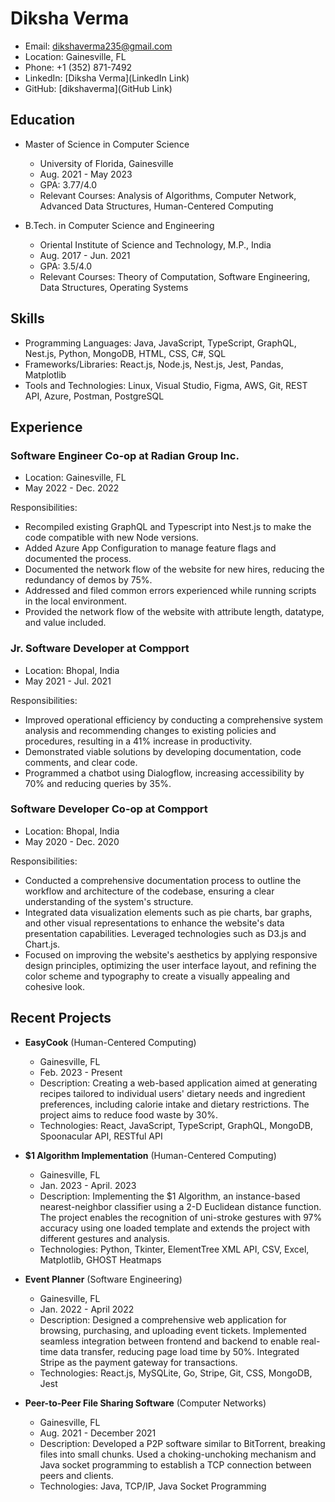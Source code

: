 # Diksha Verma

- Email: dikshaverma235@gmail.com
- Location: Gainesville, FL
- Phone: +1 (352) 871-7492
- LinkedIn: [Diksha Verma](LinkedIn Link)
- GitHub: [dikshaverma](GitHub Link)

## Education

- Master of Science in Computer Science
  - University of Florida, Gainesville
  - Aug. 2021 - May 2023
  - GPA: 3.77/4.0
  - Relevant Courses: Analysis of Algorithms, Computer Network, Advanced Data Structures, Human-Centered Computing

- B.Tech. in Computer Science and Engineering
  - Oriental Institute of Science and Technology, M.P., India
  - Aug. 2017 - Jun. 2021
  - GPA: 3.5/4.0
  - Relevant Courses: Theory of Computation, Software Engineering, Data Structures, Operating Systems

## Skills

- Programming Languages: Java, JavaScript, TypeScript, GraphQL, Nest.js, Python, MongoDB, HTML, CSS, C#, SQL
- Frameworks/Libraries: React.js, Node.js, Nest.js, Jest, Pandas, Matplotlib
- Tools and Technologies: Linux, Visual Studio, Figma, AWS, Git, REST API, Azure, Postman, PostgreSQL

## Experience

### Software Engineer Co-op at Radian Group Inc.
- Location: Gainesville, FL
- May 2022 - Dec. 2022

Responsibilities:
- Recompiled existing GraphQL and Typescript into Nest.js to make the code compatible with new Node versions.
- Added Azure App Configuration to manage feature flags and documented the process.
- Documented the network flow of the website for new hires, reducing the redundancy of demos by 75%.
- Addressed and filed common errors experienced while running scripts in the local environment.
- Provided the network flow of the website with attribute length, datatype, and value included.


### Jr. Software Developer at Compport
- Location: Bhopal, India
- May 2021 - Jul. 2021

Responsibilities:
- Improved operational efficiency by conducting a comprehensive system analysis and recommending changes to existing policies and procedures, resulting in a 41% increase in productivity.
- Demonstrated viable solutions by developing documentation, code comments, and clear code.
- Programmed a chatbot using Dialogflow, increasing accessibility by 70% and reducing queries by 35%.

### Software Developer Co-op at Compport
- Location: Bhopal, India
- May 2020 - Dec. 2020

Responsibilities:
- Conducted a comprehensive documentation process to outline the workflow and architecture of the codebase, ensuring a clear understanding of the system's structure.
- Integrated data visualization elements such as pie charts, bar graphs, and other visual representations to enhance the website's data presentation capabilities. Leveraged technologies such as D3.js and Chart.js.
- Focused on improving the website's aesthetics by applying responsive design principles, optimizing the user interface layout, and refining the color scheme and typography to create a visually appealing and cohesive look.
					


## Recent Projects

- **EasyCook** (Human-Centered Computing)
  - Gainesville, FL
  - Feb. 2023 - Present
  - Description: Creating a web-based application aimed at generating recipes tailored to individual users' dietary needs and ingredient preferences, including calorie intake and dietary restrictions. The project aims to reduce food waste by 30%.
  - Technologies: React, JavaScript, TypeScript, GraphQL, MongoDB, Spoonacular API, RESTful API

- **$1 Algorithm Implementation** (Human-Centered Computing)
  - Gainesville, FL
  - Jan. 2023 - April. 2023
  - Description: Implementing the $1 Algorithm, an instance-based nearest-neighbor classifier using a 2-D Euclidean distance function. The project enables the recognition of uni-stroke gestures with 97% accuracy using one loaded template and extends the project with different gestures and analysis.
  - Technologies: Python, Tkinter, ElementTree XML API, CSV, Excel, Matplotlib, GHOST Heatmaps

- **Event Planner** (Software Engineering)
  - Gainesville, FL
  - Jan. 2022 - April 2022
  - Description: Designed a comprehensive web application for browsing, purchasing, and uploading event tickets. Implemented seamless integration between frontend and backend to enable real-time data transfer, reducing page load time by 50%. Integrated Stripe as the payment gateway for transactions.
  - Technologies: React.js, MySQLite, Go, Stripe, Git, CSS, MongoDB, Jest

- **Peer-to-Peer File Sharing Software** (Computer Networks)
  - Gainesville, FL
  - Aug. 2021 - December 2021
  - Description: Developed a P2P software similar to BitTorrent, breaking files into small chunks. Used a choking-unchoking mechanism and Java socket programming to establish a TCP connection between peers and clients.
  - Technologies: Java, TCP/IP, Java Socket Programming

